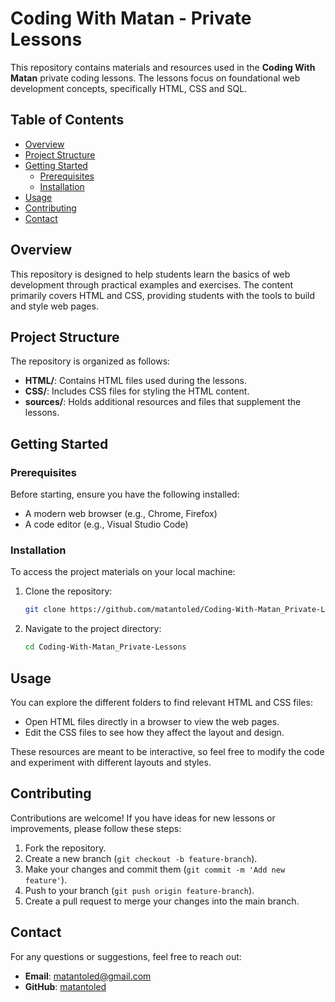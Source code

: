 # Coding With Matan - Private Lessons

This repository contains materials and resources used in the **Coding With Matan** private coding lessons. The lessons focus on foundational web development concepts, specifically HTML, CSS and SQL.

## Table of Contents

- [Overview](#overview)
- [Project Structure](#project-structure)
- [Getting Started](#getting-started)
  - [Prerequisites](#prerequisites)
  - [Installation](#installation)
- [Usage](#usage)
- [Contributing](#contributing)
- [Contact](#contact)

## Overview

This repository is designed to help students learn the basics of web development through practical examples and exercises. The content primarily covers HTML and CSS, providing students with the tools to build and style web pages.

## Project Structure

The repository is organized as follows:

- **HTML/**: Contains HTML files used during the lessons.
- **CSS/**: Includes CSS files for styling the HTML content.
- **sources/**: Holds additional resources and files that supplement the lessons.

## Getting Started

### Prerequisites

Before starting, ensure you have the following installed:

- A modern web browser (e.g., Chrome, Firefox)
- A code editor (e.g., Visual Studio Code)

### Installation

To access the project materials on your local machine:

1. Clone the repository:

    ```bash
    git clone https://github.com/matantoled/Coding-With-Matan_Private-Lessons.git
    ```

2. Navigate to the project directory:

    ```bash
    cd Coding-With-Matan_Private-Lessons
    ```

## Usage

You can explore the different folders to find relevant HTML and CSS files:

- Open HTML files directly in a browser to view the web pages.
- Edit the CSS files to see how they affect the layout and design.

These resources are meant to be interactive, so feel free to modify the code and experiment with different layouts and styles.

## Contributing

Contributions are welcome! If you have ideas for new lessons or improvements, please follow these steps:

1. Fork the repository.
2. Create a new branch (`git checkout -b feature-branch`).
3. Make your changes and commit them (`git commit -m 'Add new feature'`).
4. Push to your branch (`git push origin feature-branch`).
5. Create a pull request to merge your changes into the main branch.


## Contact

For any questions or suggestions, feel free to reach out:

- **Email**: [matantoled@gmail.com](mailto:matantoled@gmail.com)
- **GitHub**: [matantoled](https://github.com/matantoled)
